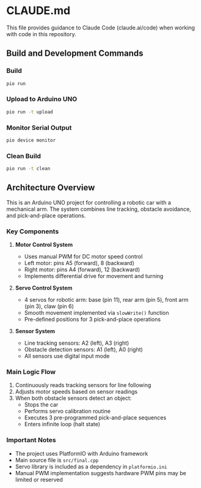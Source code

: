 # CLAUDE.md

This file provides guidance to Claude Code (claude.ai/code) when working with code in this repository.

## Build and Development Commands

### Build
```bash
pio run
```

### Upload to Arduino UNO
```bash
pio run -t upload
```

### Monitor Serial Output
```bash
pio device monitor
```

### Clean Build
```bash
pio run -t clean
```

## Architecture Overview

This is an Arduino UNO project for controlling a robotic car with a mechanical arm. The system combines line tracking, obstacle avoidance, and pick-and-place operations.

### Key Components

1. **Motor Control System**
   - Uses manual PWM for DC motor speed control
   - Left motor: pins A5 (forward), 8 (backward)
   - Right motor: pins A4 (forward), 12 (backward)
   - Implements differential drive for movement and turning

2. **Servo Control System**
   - 4 servos for robotic arm: base (pin 11), rear arm (pin 5), front arm (pin 3), claw (pin 6)
   - Smooth movement implemented via `slowWrite()` function
   - Pre-defined positions for 3 pick-and-place operations

3. **Sensor System**
   - Line tracking sensors: A2 (left), A3 (right)
   - Obstacle detection sensors: A1 (left), A0 (right)
   - All sensors use digital input mode

### Main Logic Flow

1. Continuously reads tracking sensors for line following
2. Adjusts motor speeds based on sensor readings
3. When both obstacle sensors detect an object:
   - Stops the car
   - Performs servo calibration routine
   - Executes 3 pre-programmed pick-and-place sequences
   - Enters infinite loop (halt state)

### Important Notes

- The project uses PlatformIO with Arduino framework
- Main source file is `src/final.cpp`
- Servo library is included as a dependency in `platformio.ini`
- Manual PWM implementation suggests hardware PWM pins may be limited or reserved